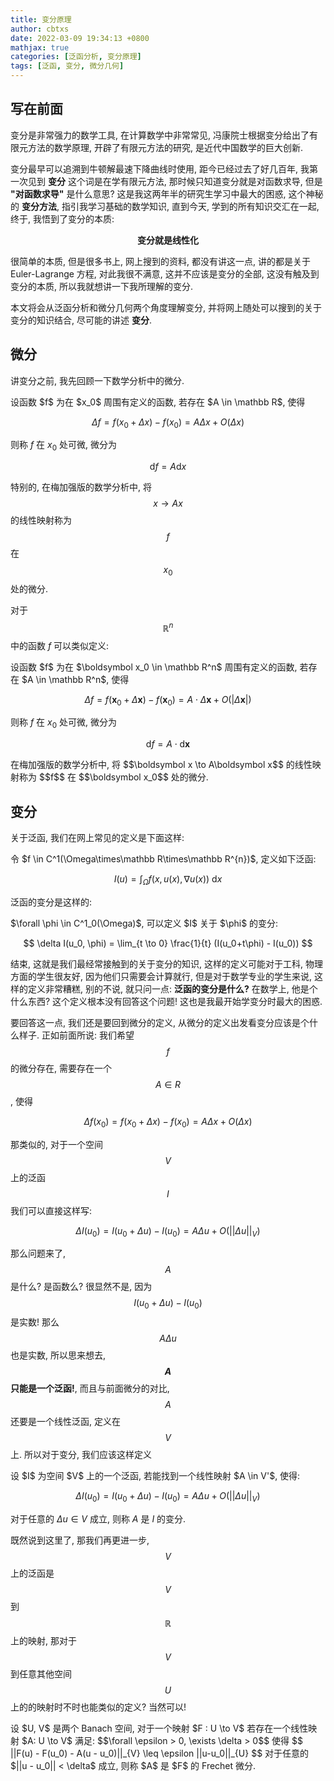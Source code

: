 ```yaml
---
title: 变分原理
author: cbtxs
date: 2022-03-09 19:34:13 +0800
mathjax: true
categories: [泛函分析, 变分原理]
tags: [泛函, 变分, 微分几何]
---
```


## **写在前面**
变分是非常强力的数学工具, 在计算数学中非常常见,
冯康院士根据变分给出了有限元方法的数学原理, 开辟了有限元方法的研究,
是近代中国数学的巨大创新. 

变分最早可以追溯到牛顿解最速下降曲线时使用,
距今已经过去了好几百年, 我第一次见到 **变分** 这个词是在学有限元方法, 
那时候只知道变分就是对函数求导, 但是 **"对函数求导"** 是什么意思? 
这是我这两年半的研究生学习中最大的困惑, 这个神秘的 **变分方法**, 指引我学习基础的数学知识,
直到今天, 学到的所有知识交汇在一起, 终于, 我悟到了变分的本质:

<div align="center">
<b> 变分就是线性化 </b>
</div>

很简单的本质, 但是很多书上, 网上搜到的资料, 都没有讲这一点, 讲的都是关于 
Euler-Lagrange 方程, 对此我很不满意, 这并不应该是变分的全部,
这没有触及到变分的本质, 所以我就想讲一下我所理解的变分.

本文将会从泛函分析和微分几何两个角度理解变分, 
并将网上随处可以搜到的关于变分的知识结合,
尽可能的讲述 **变分**.

## **微分**
讲变分之前, 我先回顾一下数学分析中的微分. 

<div class="definition">
设函数 $f$ 为在 $x_0$ 周围有定义的函数, 若存在 $A \in \mathbb R$, 使得

$$
\Delta f = f(x_0+\Delta x) - f(x_0) = A \Delta x + O(\Delta x)
$$

则称 $f$ 在 $x_0$ 处可微, 微分为

$$
\mathrm df = A\mathrm dx
$$
</div>

特别的, 在梅加强版的数学分析中, 将 $$x \to Ax$$ 的线性映射称为 $$f$$ 在 $$x_0$$
处的微分.

对于 $$\mathbb R^n$$ 中的函数 $f$ 可以类似定义:
<div class="definition">
设函数 $f$ 为在 $\boldsymbol x_0 \in \mathbb R^n$ 周围有定义的函数, 
若存在 $A \in \mathbb R^n$, 使得

$$
\Delta f = f(\boldsymbol x_0+\Delta \boldsymbol x) - f(\boldsymbol x_0) 
= A \cdot \Delta \boldsymbol x + O(|\Delta \boldsymbol x|)
$$

则称 $f$ 在 $x_0$ 处可微, 微分为

$$
\mathrm df = A\cdot \mathrm d\boldsymbol x
$$
</div>
在梅加强版的数学分析中, 将 $$\boldsymbol x \to A\boldsymbol x$$ 的线性映射称为 
$$f$$ 在 $$\boldsymbol x_0$$ 处的微分.

## **变分**
关于泛函, 我们在网上常见的定义是下面这样:
<div class="definition">
令 $f \in C^1(\Omega\times\mathbb R\times\mathbb R^{n})$, 定义如下泛函:

$$
I(u) = \int_{\Omega} f(x, u(x), \nabla u(x)) \ \mathrm dx
$$
</div>

泛函的变分是这样的:
<div class="definition">
$\forall \phi \in C^1_0(\Omega)$, 可以定义 $I$ 关于 $\phi$ 的变分:

$$
\delta I(u_0, \phi) = \lim_{t \to 0} \frac{1}{t} (I(u_0+t\phi) - I(u_0))
$$
</div>

结束, 这就是我们最经常接触到的关于变分的知识, 这样的定义可能对于工科,
物理方面的学生很友好, 因为他们只需要会计算就行, 但是对于数学专业的学生来说,
这样的定义非常糟糕, 别的不说, 就只问一点: **泛函的变分是什么?** 在数学上,
他是个什么东西? 这个定义根本没有回答这个问题! 这也是我最开始学变分时最大的困惑.

要回答这一点, 我们还是要回到微分的定义, 从微分的定义出发看变分应该是个什么样子.
正如前面所说: 我们希望 $$f$$ 的微分存在, 需要存在一个 $$A \in R$$, 使得

$$
\Delta f(x_0) = f(x_0+\Delta x) - f(x_0) = A \Delta x + O(\Delta x)
$$

那类似的, 对于一个空间 $$V$$ 上的泛函 $$I$$ 我们可以直接这样写:

$$
\Delta I(u_0) = I(u_0 + \Delta u) - I(u_0) = A \Delta u + O(||\Delta u||_{V})
$$

那么问题来了,  $$A$$ 是什么? 是函数么? 很显然不是, 因为 $$I(u_0 + \Delta u) - I(u_0)$$ 
是实数! 那么 $$A\Delta u$$ 也是实数, 所以思来想去, **$$A$$ 只能是一个泛函!**,
而且与前面微分的对比, $$A$$ 还要是一个线性泛函, 定义在 $$V$$ 上. 
所以对于变分, 我们应该这样定义
<div class="definition">
设 $I$ 为空间 $V$ 上的一个泛函, 若能找到一个线性映射 $A \in V'$, 使得:

$$
\Delta I(u_0) = I(u_0 + \Delta u) - I(u_0) = A \Delta u + O(||\Delta u||_{V})
$$

对于任意的 $\Delta u \in V$ 成立, 则称 $A$ 是 $I$ 的变分.
</div>

既然说到这里了, 那我们再更进一步, $$V$$ 上的泛函是 $$V$$ 到 $$\mathbb R$$
上的映射, 那对于 $$V$$ 到任意其他空间 $$U$$ 上的的映射时不时也能类似的定义?
当然可以!

<div class="definition">
设 $U, V$ 是两个 Banach 空间, 对于一个映射 $F : U \to V$ 若存在一个线性映射
$A: U \to V$ 满足: $$\forall \epsilon > 0, \exists \delta > 0$$ 使得
$$
||F(u) - F(u_0) - A(u - u_0)||_{V} \leq \epsilon ||u-u_0||_{U}
$$
对于任意的 $||u - u_0|| < \delta$ 成立, 则称 $A$ 是 $F$ 的 Frechet 微分.
</div>






















